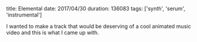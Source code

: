 title: Elemental
date: 2017/04/30
duration: 136083
tags: ['synth', 'serum', 'instrumental']

I wanted to make a track that would be deserving of a cool animated music video and this is what I came up with.
